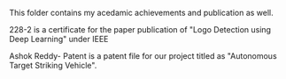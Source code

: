 This folder contains my acedamic achievements and publication as well.

228-2 is a certificate for the paper publication of "Logo Detection using Deep Learning" under IEEE

Ashok Reddy- Patent is a patent file for our project titled as "Autonomous Target Striking Vehicle".

